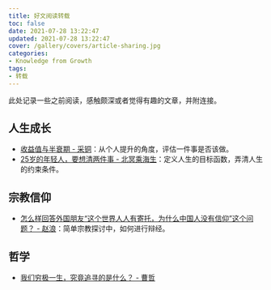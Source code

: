 ```yaml
---
title: 好文阅读转载
toc: false
date: 2021-07-28 13:22:47
updated: 2021-07-28 13:22:47
cover: /gallery/covers/article-sharing.jpg
categories:
- Knowledge from Growth
tags: 
- 转载
---
```

<!-- omit in toc -->

此处记录一些之前阅读，感触颇深或者觉得有趣的文章，并附连接。

<!-- more -->

## 人生成长

- [收益值与半衰期 - 采铜](https://yzhang-gh.github.io/notes/reading/reward-and-half-life.html)：从个人提升的角度，评估一件事是否该做。
- [25岁的年轻人，要想清两件事 - 北冥乘海生](https://zhuanlan.zhihu.com/p/82028811)：定义人生的目标函数，弄清人生的约束条件。

## 宗教信仰

- [怎么样回答外国朋友“这个世界人人有寄托，为什么中国人没有信仰”这个问题？ - 赵浪](https://www.zhihu.com/question/426477472/answer/1590124777)：简单宗教探讨中，如何进行辩经。

## 哲学

- [我们穷极一生，究竟追寻的是什么？ - 曹哲](https://www.zhihu.com/question/384441334/answer/1146525915)
